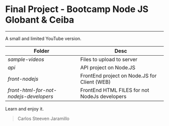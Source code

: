 # Final Project - Bootcamp Node JS Globant & Ceiba
***
A small and limited YouTube version.

| Folder | Desc |
| ------ | ------ |
| _sample-videos_ | Files to upload to server |
| _api_ | API project on Node.JS |
| _front-nodejs_ | FrontEnd project on Node.JS for Client (WEB) |
| _front-html-for-not-nodejs-developers_ | FrontEnd HTML FILES for not NodeJs developers |

Learn and enjoy it.

> Carlos Steeven Jaramillo